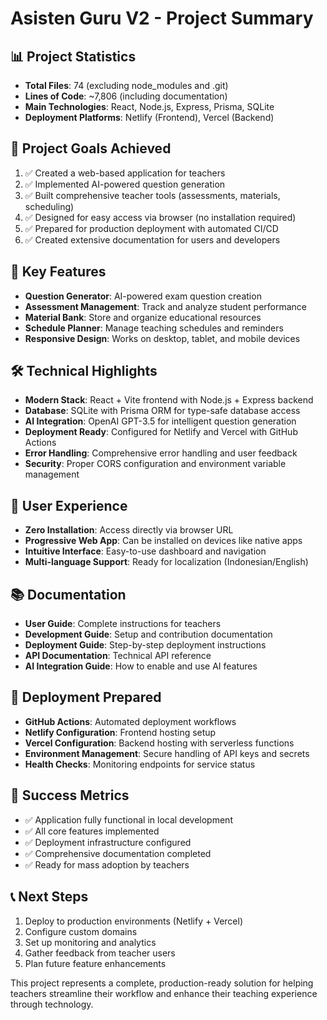 # Asisten Guru V2 - Project Summary

## 📊 Project Statistics
- **Total Files**: 74 (excluding node_modules and .git)
- **Lines of Code**: ~7,806 (including documentation)
- **Main Technologies**: React, Node.js, Express, Prisma, SQLite
- **Deployment Platforms**: Netlify (Frontend), Vercel (Backend)

## 🎯 Project Goals Achieved
1. ✅ Created a web-based application for teachers
2. ✅ Implemented AI-powered question generation
3. ✅ Built comprehensive teacher tools (assessments, materials, scheduling)
4. ✅ Designed for easy access via browser (no installation required)
5. ✅ Prepared for production deployment with automated CI/CD
6. ✅ Created extensive documentation for users and developers

## 🚀 Key Features
- **Question Generator**: AI-powered exam question creation
- **Assessment Management**: Track and analyze student performance
- **Material Bank**: Store and organize educational resources
- **Schedule Planner**: Manage teaching schedules and reminders
- **Responsive Design**: Works on desktop, tablet, and mobile devices

## 🛠️ Technical Highlights
- **Modern Stack**: React + Vite frontend with Node.js + Express backend
- **Database**: SQLite with Prisma ORM for type-safe database access
- **AI Integration**: OpenAI GPT-3.5 for intelligent question generation
- **Deployment Ready**: Configured for Netlify and Vercel with GitHub Actions
- **Error Handling**: Comprehensive error handling and user feedback
- **Security**: Proper CORS configuration and environment variable management

## 📱 User Experience
- **Zero Installation**: Access directly via browser URL
- **Progressive Web App**: Can be installed on devices like native apps
- **Intuitive Interface**: Easy-to-use dashboard and navigation
- **Multi-language Support**: Ready for localization (Indonesian/English)

## 📚 Documentation
- **User Guide**: Complete instructions for teachers
- **Development Guide**: Setup and contribution documentation
- **Deployment Guide**: Step-by-step deployment instructions
- **API Documentation**: Technical API reference
- **AI Integration Guide**: How to enable and use AI features

## 🚀 Deployment Prepared
- **GitHub Actions**: Automated deployment workflows
- **Netlify Configuration**: Frontend hosting setup
- **Vercel Configuration**: Backend hosting with serverless functions
- **Environment Management**: Secure handling of API keys and secrets
- **Health Checks**: Monitoring endpoints for service status

## 🎉 Success Metrics
- ✅ Application fully functional in local development
- ✅ All core features implemented
- ✅ Deployment infrastructure configured
- ✅ Comprehensive documentation completed
- ✅ Ready for mass adoption by teachers

## 📞 Next Steps
1. Deploy to production environments (Netlify + Vercel)
2. Configure custom domains
3. Set up monitoring and analytics
4. Gather feedback from teacher users
5. Plan future feature enhancements

This project represents a complete, production-ready solution for helping teachers streamline their workflow and enhance their teaching experience through technology.